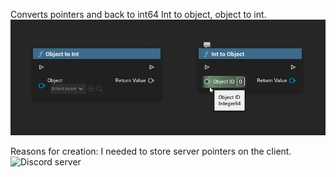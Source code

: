 Converts pointers and back to int64
Int to object, object to int.
![](https://github.com/Nyaunix/NX_ObjectReferenceConverter/blob/master/Resources/imageBP.jpg)

Reasons for creation: I needed to store server pointers on the client.
![Discord server](https://discord.gg/YBUGddBKT3)

